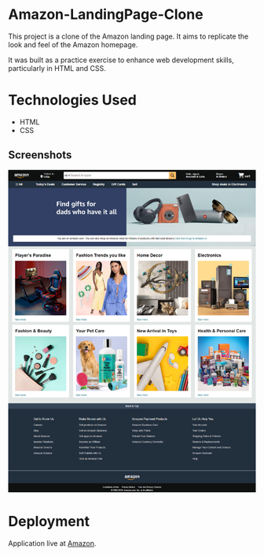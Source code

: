 # Amazon-LandingPage-Clone
This project is a clone of the Amazon landing page. It aims to replicate the look and feel of the Amazon homepage.


It was built as a practice exercise to enhance web development skills, particularly in HTML and CSS.


# Technologies Used
  * HTML
  * CSS


## Screenshots
![Amazon](./assets/Webpage-screen-capture.png)


# Deployment
Application live at [Amazon](https://kapadiya-gaurav.github.io/Amazon-LandingPage-Clone/).

